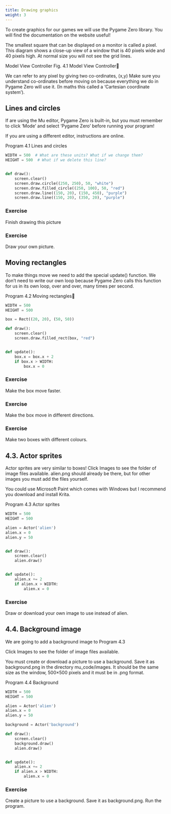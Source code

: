 ```yaml
---
title: Drawing graphics
weight: 3
---
```


To create graphics for our games we will use the Pygame Zero library. You will find the documentation on the website useful!

The smallest square that can be displayed on a monitor is called a pixel. This diagram shows a close-up view of a window that is 40 pixels wide and 40 pixels high. At normal size you will not see the grid lines.

Model View Controller
Fig. 4.1 Model View Controller

We can refer to any pixel by giving two co-ordinates, (x,y) Make sure you understand co-ordinates before moving on because everything we do in Pygame Zero will use it. (In maths this called a ‘Cartesian coordinate system’).

## Lines and circles
If are using the Mu editor, Pygame Zero is built-in, but you must remember to click ‘Mode’ and select ‘Pygame Zero’ before running your program!

If you are using a different editor, instructions are online.

Program 4.1 Lines and circles
```python {linenos=table}
WIDTH = 500  # What are these units? What if we change them?
HEIGHT = 500  # What if we delete this line?


def draw():
    screen.clear()
    screen.draw.circle((250, 250), 50, "white")
    screen.draw.filled_circle((250, 100), 50, "red")
    screen.draw.line((150, 20), (150, 450), "purple")
    screen.draw.line((150, 20), (350, 20), "purple")
```
### Exercise

Finish drawing this picture

### Exercise

Draw your own picture.


## Moving rectangles
To make things move we need to add the special update() function. We don’t need to write our own loop because Pygame Zero calls this function for us in its own loop, over and over, many times per second.

Program 4.2 Moving rectangles
```python {linenos=table}
WIDTH = 500
HEIGHT = 500

box = Rect((20, 20), (50, 50))

def draw():
    screen.clear()
    screen.draw.filled_rect(box, "red")


def update():
    box.x = box.x + 2
    if box.x > WIDTH:
        box.x = 0
```
### Exercise

Make the box move faster.

### Exercise

Make the box move in different directions.

### Exercise

Make two boxes with different colours.

## 4.3. Actor sprites
Actor sprites are very similar to boxes! Click Images to see the folder of image files available. alien.png should already be there, but for other images you must add the files yourself.

You could use Microsoft Paint which comes with Windows but I recommend you download and install Krita.

Program 4.3 Actor sprites
```python {linenos=table}
WIDTH = 500
HEIGHT = 500

alien = Actor('alien')
alien.x = 0
alien.y = 50


def draw():
    screen.clear()
    alien.draw()


def update():
    alien.x += 2
    if alien.x > WIDTH:
        alien.x = 0
```
### Exercise

Draw or download your own image to use instead of alien.


## 4.4. Background image
We are going to add a background image to Program 4.3

Click Images to see the folder of image files available.

You must create or download a picture to use a background. Save it as background.png in the directory mu_code/images. It should be the same size as the window, 500×500 pixels and it must be in .png format.

Program 4.4 Background
```python {linenos=table}
WIDTH = 500
HEIGHT = 500

alien = Actor('alien')
alien.x = 0
alien.y = 50

background = Actor('background')

def draw():
    screen.clear()
    background.draw()
    alien.draw()


def update():
    alien.x += 2
    if alien.x > WIDTH:
        alien.x = 0
```
### Exercise

Create a picture to use a background. Save it as background.png. Run the program.

